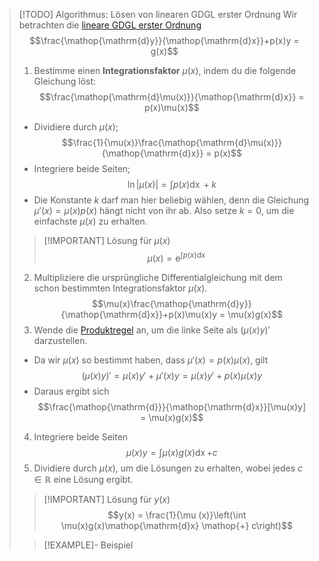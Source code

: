 > [!TODO] Algorithmus: Lösen von linearen GDGL erster Ordnung
> Wir betrachten die [lineare GDGL erster Ordnung](Lineare%20GDGL%20erster%20Ordnung.md)
> $$\frac{\mathop{\mathrm{d}y}}{\mathop{\mathrm{d}x}}+p(x)y = g(x)$$
> 1. Bestimme einen **Integrationsfaktor** $\mu(x)$, indem du die folgende Gleichung löst:
> $$\frac{\mathop{\mathrm{d}\mu(x)}}{\mathop{\mathrm{d}x}} = p(x)\mu(x)$$
> - Dividiere durch $\mu(x)$;
> $$\frac{1}{\mu(x)}\frac{\mathop{\mathrm{d}\mu(x)}}{\mathop{\mathrm{d}x}} = p(x)$$
> - Integriere beide Seiten;
> $$\ln |\mu(x)| = \int p(x) \mathop{\mathrm{d}x} + k$$
> - Die Konstante $k$ darf man hier beliebig wählen, denn die Gleichung $\mu'(x)=\mu(x)p(x)$ hängt nicht von ihr ab. Also setze $k=0$, um die einfachste $\mu(x)$ zu erhalten.
> > [!IMPORTANT] Lösung für $\mu(x)$
> > $$\mu(x) = \mathrm{e}^{\int p(x) \mathop{\mathrm{d}x}}$$
> 
> 2. Multipliziere die ursprüngliche Differentialgleichung mit dem schon bestimmten Integrationsfaktor $\mu(x)$.
> $$\mu(x)\frac{\mathop{\mathrm{d}y}}{\mathop{\mathrm{d}x}}+p(x)\mu(x)y = \mu(x)g(x)$$
> 3. Wende die [Produktregel](../../../../Differentiation/Rechenregeln%20für%20Ableitungen.md) an, um die linke Seite als $(\mu(x)y)'$ darzustellen.
> - Da wir $\mu(x)$ so bestimmt haben, dass $\mu'(x) = p(x)\mu(x)$, gilt
> $$(\mu(x)y)' = \mu(x)y' + \mu'(x)y = \mu(x)y' + p(x)\mu(x)y$$
> - Daraus ergibt sich
> $$\frac{\mathop{\mathrm{d}}}{\mathop{\mathrm{d}x}}[\mu(x)y] = \mu(x)g(x)$$
> 4. Integriere beide Seiten
> $$\mu(x)y = \int \mu(x)g(x)\mathop{\mathrm{d}x} \mathop{+} c$$
> 5. Dividiere durch $\mu(x)$, um die Lösungen zu erhalten, wobei jedes $c\in\mathbb{R}$ eine Lösung ergibt.
> > [!IMPORTANT] Lösung für $y(x)$
> $$y(x) = \frac{1}{\mu (x)}\left(\int \mu(x)g(x)\mathop{\mathrm{d}x} \mathop{+} c\right)$$
> 
> > [!EXAMPLE]- Beispiel
